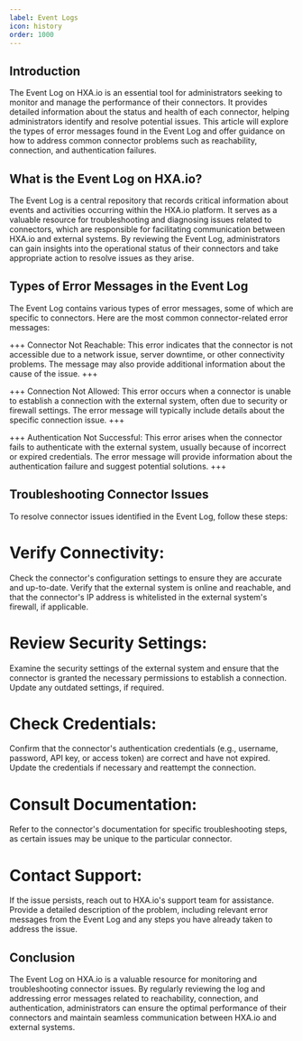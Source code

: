 ```yaml
---
label: Event Logs
icon: history
order: 1000
---
```

## Introduction

The Event Log on HXA.io is an essential tool for administrators seeking to monitor and manage the performance of their connectors. It provides detailed information about the status and health of each connector, helping administrators identify and resolve potential issues. This article will explore the types of error messages found in the Event Log and offer guidance on how to address common connector problems such as reachability, connection, and authentication failures.

## What is the Event Log on HXA.io?

The Event Log is a central repository that records critical information about events and activities occurring within the HXA.io platform. It serves as a valuable resource for troubleshooting and diagnosing issues related to connectors, which are responsible for facilitating communication between HXA.io and external systems. By reviewing the Event Log, administrators can gain insights into the operational status of their connectors and take appropriate action to resolve issues as they arise.

## Types of Error Messages in the Event Log

The Event Log contains various types of error messages, some of which are specific to connectors. Here are the most common connector-related error messages:

+++ Connector Not Reachable:
This error indicates that the connector is not accessible due to a network issue, server downtime, or other connectivity problems. The message may also provide additional information about the cause of the issue.
+++

+++ Connection Not Allowed:
This error occurs when a connector is unable to establish a connection with the external system, often due to security or firewall settings. The error message will typically include details about the specific connection issue.
+++

+++ Authentication Not Successful:
This error arises when the connector fails to authenticate with the external system, usually because of incorrect or expired credentials. The error message will provide information about the authentication failure and suggest potential solutions.
+++
## Troubleshooting Connector Issues

To resolve connector issues identified in the Event Log, follow these steps:

# Verify Connectivity:
Check the connector's configuration settings to ensure they are accurate and up-to-date. Verify that the external system is online and reachable, and that the connector's IP address is whitelisted in the external system's firewall, if applicable.

# Review Security Settings:
Examine the security settings of the external system and ensure that the connector is granted the necessary permissions to establish a connection. Update any outdated settings, if required.

# Check Credentials:
Confirm that the connector's authentication credentials (e.g., username, password, API key, or access token) are correct and have not expired. Update the credentials if necessary and reattempt the connection.

# Consult Documentation:
Refer to the connector's documentation for specific troubleshooting steps, as certain issues may be unique to the particular connector.

# Contact Support:
If the issue persists, reach out to HXA.io's support team for assistance. Provide a detailed description of the problem, including relevant error messages from the Event Log and any steps you have already taken to address the issue.

## Conclusion

The Event Log on HXA.io is a valuable resource for monitoring and troubleshooting connector issues. By regularly reviewing the log and addressing error messages related to reachability, connection, and authentication, administrators can ensure the optimal performance of their connectors and maintain seamless communication between HXA.io and external systems.